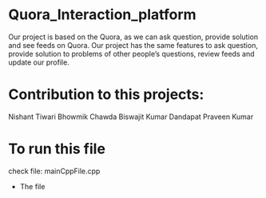 # Quora_Interaction_platform
Our project is based on the Quora, as we can ask question, provide solution and see feeds on Quora. Our project has the same features to ask question, 
provide solution to problems of other people’s questions, review feeds and update our profile.

# Contribution to this projects:
Nishant Tiwari
Bhowmik Chawda
Biswajit Kumar Dandapat
Praveen Kumar

# To run this file
check file: mainCppFile.cpp

- The file

